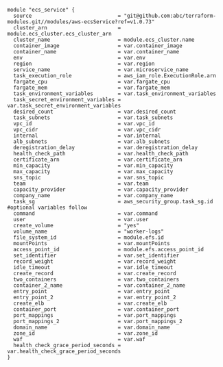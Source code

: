     module "ecs_service" {
      source                            = "git@github.com:abc/terraform-modules.git//modules/aws-ecsService?ref=v1.0.73"
      cluster_arn                       = module.ecs_cluster.ecs_cluster_arn
      cluster_name                      = module.ecs_cluster.name
      container_image                   = var.container_image
      container_name                    = var.container_name
      env                               = var.env
      region                            = var.region
      service_name                      = var.microservice_name
      task_execution_role               = aws_iam_role.ExecutionRole.arn
      fargate_cpu                       = var.fargate_cpu
      fargate_mem                       = var.fargate_mem
      task_environment_variables        = var.task_environment_variables
      task_secret_environment_variables = var.task_secret_environment_variables
      desired_count                     = var.desired_count
      task_subnets                      = var.task_subnets
      vpc_id                            = var.vpc_id
      vpc_cidr                          = var.vpc_cidr
      internal                          = var.internal
      alb_subnets                       = var.alb_subnets
      deregistration_delay              = var.deregistration_delay
      health_check_path                 = var.health_check_path
      certificate_arn                   = var.certificate_arn
      min_capacity                      = var.min_capacity
      max_capacity                      = var.max_capacity
      sns_topic                         = var.sns_topic
      team                              = var.team
      capacity_provider                 = var.capacity_provider
      company_name                      = var.company_name
      task_sg                           = aws_security_group.task_sg.id #optional variables follow
      command                           = var.command
      user                              = var.user
      create_volume                     = "yes"
      volume_name                       = "worker-logs"
      file_system_id                    = module.efs.id
      mountPoints                       = var.mountPoints
      access_point_id                   = module.efs.access_point_id
      set_identifier                    = var.set_identifier
      record_weight                     = var.record_weight
      idle_timeout                      = var.idle_timeout
      create_record                     = var.create_record
      two_containers                    = var.two_containers
      container_2_name                  = var.container_2_name
      entry_point                       = var.entry_point
      entry_point_2                     = var.entry_point_2
      create_elb                        = var.create_elb
      container_port                    = var.container_port
      port_mappings                     = var.port_mappings
      port_mappings_2                   = var.port_mappings_2
      domain_name                       = var.domain_name
      zone_id                           = var.zone_id
      waf                               = var.waf
      health_check_grace_period_seconds = var.health_check_grace_period_seconds
    }
